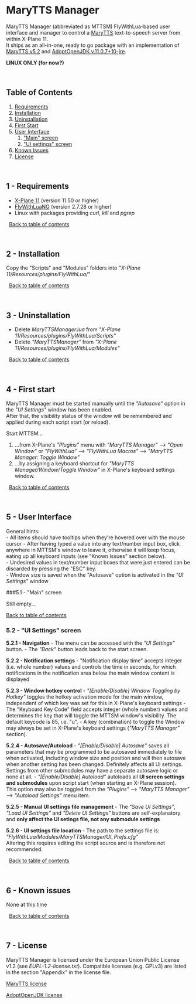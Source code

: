 # MaryTTS Manager
MaryTTS Manager (abbreviated as MTTSM) FlyWithLua-based user interface  and manager to control  a [MaryTTS](http://mary.dfki.de/) text-to-speech server from within X-Plane 11.   
It ships as an all-in-one, ready to go package with an implementation of [MaryTTS v5.2](https://github.com/marytts/marytts/releases/tag/v5.2) and [AdoptOpenJDK v.11.0.7+10-jre](https://adoptopenjdk.net/).

**LINUX ONLY (for now?)**

&nbsp;

<a name="toc"></a>
## Table of Contents
1. [Requirements](#requirements)
2. [Installation](#install)
3. [Uninstallation](#uninstall)
4. [First Start](#first)
5. [User Interface](#UI)
	1. ["Main" screen](#main)
	2. ["UI settings" screen](#uisettings)
6. [Known Issues](#issues)
7. [License](#license)

&nbsp;

<a name="requirements"></a>
## 1 - Requirements

- [X-Plane 11](https://www.x-plane.com/) (version 11.50 or higher)
- [FlyWithLuaNG](https://forums.x-plane.org/index.php?/files/file/38445-flywithlua-ng-next-generation-edition-for-x-plane-11-win-lin-mac/) (version 2.7.28 or higher)
- Linux with packages providing _curl_, _kill_ and _pgrep_

&nbsp;
[Back to table of contents](#toc)

&nbsp;

<a name="install"></a>
## 2 - Installation

Copy the "Scripts" and "Modules" folders into _"X-Plane 11/Resources/plugins/FlyWithLua/"_

&nbsp;
[Back to table of contents](#toc)

&nbsp;

<a name="uninstall"></a>
## 3 - Uninstallation

- Delete _MaryTTSManager.lua_ from _"X-Plane 11/Resources/plugins/FlyWithLua/Scripts"_
- Delete _"MaryTTSManager"_ from _"X-Plane 11/Resources/plugins/FlyWithLua/Modules"_

&nbsp;
[Back to table of contents](#toc)

&nbsp;

<a name="first"></a>
## 4 - First start

MaryTTS Manager must be started manually until the _"Autosave"_ option in the _"UI Settings"_ window has been enabled.   
After that, the visibility status of the window will be remembered and applied during each script start (or reload).

Start MTTSM...   

1.  ...from X-Plane's _"Plugins"_ menu with
 _"MaryTTS Manager"_ --> _"Open Window"_
or
_"FlyWithLua"_ --> _"FlyWithLua Macros"_ --> _"MaryTTS Manager: Toggle Window"_
2. ...by assigning a keyboard shortcut for 
_"MaryTTS Manager/Window/Toggle Window"_
in X-Plane's keyboard settings window.


&nbsp;
[Back to table of contents](#toc)

&nbsp;

<a name="UI"></a>
## 5 - User Interface

General hints:   
	- All items should have tooltips when they're hovered over with the mouse cursor
	- After having typed a value into any text/number input box, click anywhere in MTTSM's window to leave it, otherwise it will keep focus, eating up all keyboard inputs (see "Known Issues" section below).   
	- Undesired values in text/number input boxes that were just entered can be discarded  by pressing the "ESC" key.  
	- Window size is saved when the "Autosave" option is activated in the _"UI Settings"_ window
 
<a name="main"></a>
###5.1 - "Main" screen

Still empty...

[Back to table of contents](#toc)
<a name="uisettings"></a>
### 5.2 - "UI Settings" screen

**5.2.1 - Navigation**
	- The menu can be accessed with the _"UI Settings"_ button.
	- The _"Back"_ button leads back to the start screen.

**5.2.2 - Notification settings**
	- "Notification display time" accepts integer (i.e. whole number) values and controls the time in seconds, for which notifications in the notification area below the main window content is displayed

**5.2.3 - Window hotkey control**
	- _"[Enable/Disable] Window Toggling by Hotkey"_ toggles the hotkey activation mode for the main window, independent of which key was set for this in X-Plane's keyboard settings 
	- The "Keyboard Key Code" field accepts integer (whole number) values and determines the key that will toggle the MTTSM window's visibility. The default keycode is 85, i.e. "u".
	- A key (combination) to toggle the Window may always be set in X-Plane's keyboard settings (_"MaryTTS Manager"_ section).
	
**5.2.4 - Autosave/Autoload**
	- _"[Enable/Disable] Autosave"_ saves all parameters that may be programmed to be autosaved immediately to file when activated, including window size and position and will then autosave when another setting has been changed. 
Definitely affects all UI settings. Settings from other submodules may have a separate autosave logic or none at all.
	- _"[Enable/Disable] Autoload"_ autoloads all __UI screen settings and submodules__ upon script start (when starting an X-Plane session).  
This option may also be toggled from the _"Plugins"_ --> _"MaryTTS Manager"_ --> _"Autoload Settings"_ menu item.

**5.2.5 - Manual UI settings file management**
	-  The _"Save UI Settings"_, _"Load UI Settings"_ and _"Delete UI Settings"_ buttons are self-explanatory and __only affect the UI setings file, not any submodule settings__
	
**5.2.6 - UI settings file location**
	- The path to the settings file is:   
	 _"FlyWithLua/Modules/MaryTTSManager/UI_Prefs.cfg"_  
	Altering this requires editing the script source and is therefore not recommended.

&nbsp;
[Back to table of contents](#toc)

&nbsp;

<a name="issues"></a>
## 6 - Known issues

None at this time

&nbsp;
<a name="license"></a>
[Back to table of contents](#toc)

&nbsp;

## 7 - License

MaryTTS Manager is licensed under the European Union Public License v1.2 (see _EUPL-1.2-license.txt_). Compatible licenses (e.g. GPLv3) are listed  in the section "Appendix" in the license file.

[MaryTTS license](https://github.com/marytts/marytts/blob/master/LICENSE.md)

[AdoptOpenJDK license](https://adoptopenjdk.net/faq.html?variant=openjdk11&jvmVariant=openj9#licensing)